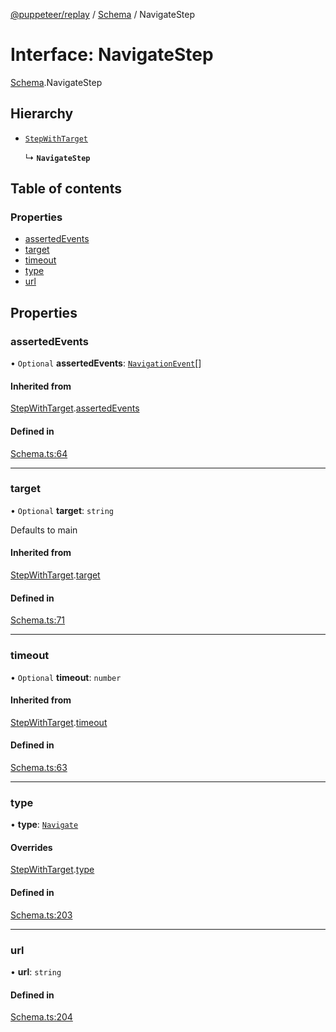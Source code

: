 [@puppeteer/replay](../README.md) / [Schema](../modules/Schema.md) / NavigateStep

# Interface: NavigateStep

[Schema](../modules/Schema.md).NavigateStep

## Hierarchy

- [`StepWithTarget`](Schema.StepWithTarget.md)

  ↳ **`NavigateStep`**

## Table of contents

### Properties

- [assertedEvents](Schema.NavigateStep.md#assertedevents)
- [target](Schema.NavigateStep.md#target)
- [timeout](Schema.NavigateStep.md#timeout)
- [type](Schema.NavigateStep.md#type)
- [url](Schema.NavigateStep.md#url)

## Properties

### assertedEvents

• `Optional` **assertedEvents**: [`NavigationEvent`](Schema.NavigationEvent.md)[]

#### Inherited from

[StepWithTarget](Schema.StepWithTarget.md).[assertedEvents](Schema.StepWithTarget.md#assertedevents)

#### Defined in

[Schema.ts:64](https://github.com/puppeteer/replay/blob/main/src/Schema.ts#L64)

---

### target

• `Optional` **target**: `string`

Defaults to main

#### Inherited from

[StepWithTarget](Schema.StepWithTarget.md).[target](Schema.StepWithTarget.md#target)

#### Defined in

[Schema.ts:71](https://github.com/puppeteer/replay/blob/main/src/Schema.ts#L71)

---

### timeout

• `Optional` **timeout**: `number`

#### Inherited from

[StepWithTarget](Schema.StepWithTarget.md).[timeout](Schema.StepWithTarget.md#timeout)

#### Defined in

[Schema.ts:63](https://github.com/puppeteer/replay/blob/main/src/Schema.ts#L63)

---

### type

• **type**: [`Navigate`](../enums/Schema.StepType.md#navigate)

#### Overrides

[StepWithTarget](Schema.StepWithTarget.md).[type](Schema.StepWithTarget.md#type)

#### Defined in

[Schema.ts:203](https://github.com/puppeteer/replay/blob/main/src/Schema.ts#L203)

---

### url

• **url**: `string`

#### Defined in

[Schema.ts:204](https://github.com/puppeteer/replay/blob/main/src/Schema.ts#L204)
